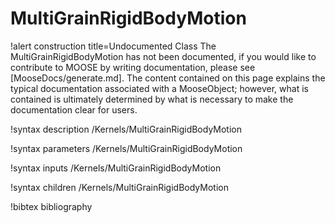 <!-- MOOSE Documentation Stub: Remove this when content is added. -->

# MultiGrainRigidBodyMotion

!alert construction title=Undocumented Class
The MultiGrainRigidBodyMotion has not been documented, if you would like to contribute to MOOSE by
writing documentation, please see [MooseDocs/generate.md]. The content contained on this page explains
the typical documentation associated with a MooseObject; however, what is contained is ultimately
determined by what is necessary to make the documentation clear for users.

!syntax description /Kernels/MultiGrainRigidBodyMotion

!syntax parameters /Kernels/MultiGrainRigidBodyMotion

!syntax inputs /Kernels/MultiGrainRigidBodyMotion

!syntax children /Kernels/MultiGrainRigidBodyMotion

!bibtex bibliography
